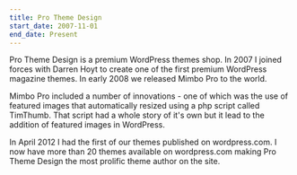 ```yaml
---
title: Pro Theme Design
start_date: 2007-11-01
end_date: Present
---
```


Pro Theme Design is a premium WordPress themes shop. In 2007 I joined forces with Darren Hoyt to create one of the first premium WordPress magazine themes. In early 2008 we released Mimbo Pro to the world.

Mimbo Pro included a number of innovations - one of which was the use of featured images that automatically resized using a php script called TimThumb. That script had a whole story of it's own but it lead to the addition of featured images in WordPress.

In April 2012 I had the first of our themes published on wordpress.com. I now have more than 20 themes available on wordpress.com making Pro Theme Design the most prolific theme author on the site.
